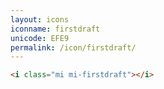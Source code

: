```yaml
---
layout: icons
iconname: firstdraft
unicode: EFE9
permalink: /icon/firstdraft/
---
```


``` html
<i class="mi mi-firstdraft"></i>
```
